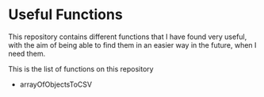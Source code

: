 # Useful Functions

This repository contains different functions that I have found very useful, with the aim of being able to find them in an easier way in the future, when I need them.

This is the list of functions on this repository

* arrayOfObjectsToCSV

